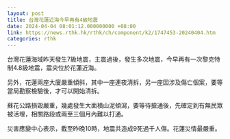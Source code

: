 ```yaml
---
layout: post
title: 台灣花蓮近海今早再有4級地震
date: 2024-04-04 08:01:12.000000000 +08:00
link: https://news.rthk.hk/rthk/ch/component/k2/1747453-20240404.htm
categories: rthk
---
```


台灣花蓮海域昨天發生7級地震，主震過後，發生多次地震，今早再有一次黎克特制4.8級地震，震央位於花蓮近海。

另外，花蓮兩座大廈嚴重傾斜，其中一座連夜清拆，另一座因涉及傷亡個案，要等當局勘察檢驗後，才可以開始清拆。

蘇花公路損毀嚴重，幾處發生大面積山泥傾瀉，要等待搶通後，先確定到有無民眾被活埋，相關路段或兩至三個月內難以打通。

災害應變中心表示，截至昨晚10時，地震共造成9死過千人傷。花蓮災情最嚴重。
